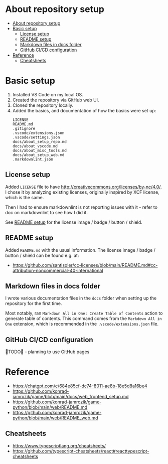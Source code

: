 # About repository setup

- [About repository setup](#about-repository-setup)
- [Basic setup](#basic-setup)
  - [License setup](#license-setup)
  - [README setup](#readme-setup)
  - [Markdown files in docs folder](#markdown-files-in-docs-folder)
  - [GitHub CI/CD configuration](#github-cicd-configuration)
- [Reference](#reference)
  - [Cheatsheets](#cheatsheets)

# Basic setup

1. Installed VS Code on my local OS.
2. Created the repository via GitHub web UI.
3. Cloned the repository locally.
4. Added the basics, and documentation of how the basics were set up:
    ```text
    LICENSE
    README.md
    .gitignore
    .vscode/extensions.json
    .vscode/settings.json
    docs/about_setup_repo.md
    docs/about_vscode.md
    docs/about_misc_tools.md
    docs/about_setup_web.md
    .markdownlint.json
    ```

## License setup

Added `LICENSE` file to have http://creativecommons.org/licenses/by-nc/4.0/.
I chose it by analyzing existing licenses, originally inspired by XCF license,
which is the same.

Then I had to ensure markdownlint is not reporting issues with it -
refer to doc on markdownlint to see how I did it.

See [README setup](#readme-setup) for the license image / badge / button / shield.

## README setup

Added `README.md` with the usual information. The license image / badge / button / shield can be found e.g. at:

- https://github.com/santisoler/cc-licenses/blob/main/README.md#cc-attribution-noncommercial-40-international

## Markdown files in docs folder

I wrote various documentation files in the `docs` folder when setting up the repository for the first time.

Most notably, ran `Markdown All in One: Create Table of Contents` action to generate table of contents.
This command comes from the `Markdown All in One` extension, which is recommended in the `.vscode/extensions.json` file.

## GitHub CI/CD configuration

🚧TODO🚧 - planning to use GitHub pages

# Reference

- https://chatgpt.com/c/684e85cf-dc74-8011-ae8b-18e5d8a16be4
- https://github.com/konrad-jamrozik/game/blob/main/docs/web_frontend_setup.md
- https://github.com/konrad-jamrozik/game-python/blob/main/web/README.md
- https://github.com/konrad-jamrozik/game-python/blob/main/web/README_web.md

## Cheatsheets

- https://www.typescriptlang.org/cheatsheets/
- https://github.com/typescript-cheatsheets/react#reacttypescript-cheatsheets
